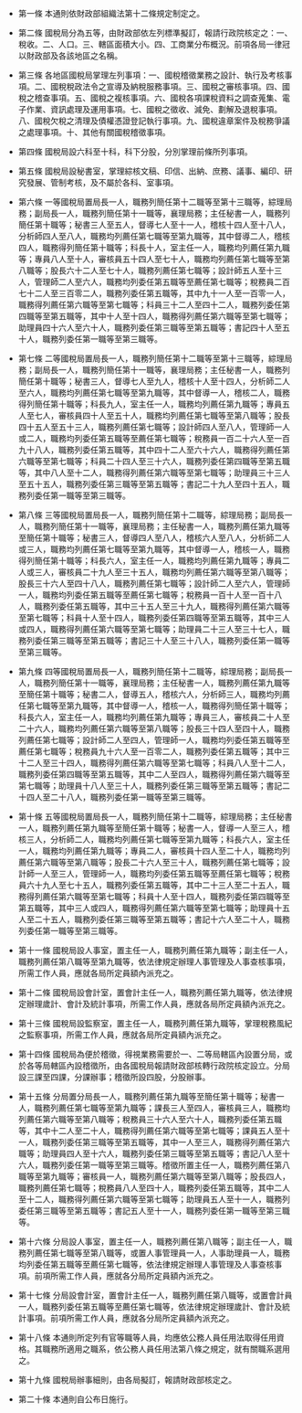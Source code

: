 * 第一條 本通則依財政部組織法第十二條規定制定之。

* 第二條 國稅局分為五等，由財政部依左列標準擬訂，報請行政院核定之：一、稅收。二、人口。三、轄區面積大小。四、工商業分布概況。前項各局一律冠以財政部及各該地區之名稱。

* 第三條 各地區國稅局掌理左列事項：一、國稅稽徵業務之設計、執行及考核事項。二、國稅稅政法令之宣導及納稅服務事項。三、國稅之審核事項。四、國稅之稽查事項。五、國稅之複核事項。六、國稅各項課稅資料之調查蒐集、電子作業、資訊處理及運用事項。七、國稅之徵收、減免、劃解及退稅事項。八、國稅欠稅之清理及債權憑證登記執行事項。九、國稅違章案件及稅務爭議之處理事項。十、其他有關國稅稽徵事項。

* 第四條 國稅局設六科至十科，科下分股，分別掌理前條所列事項。

* 第五條 國稅局設秘書室，掌理綜核文稿、印信、出納、庶務、議事、編印、研究發展、管制考核，及不屬於各科、室事項。

* 第六條 一等國稅局置局長一人，職務列簡任第十二職等至第十三職等，綜理局務；副局長一人，職務列簡任第十一職等，襄理局務；主任秘書一人，職務列簡任第十職等；秘書三人至五人，督導七人至十一人，稽核十四人至十八人，分析師四人至八人，職務均列薦任第七職等至第九職等，其中督導二人，稽核四人，職務得列簡任第十職等；科長十人，室主任一人，職務均列薦任第九職等；專員八人至十人，審核員五十四人至七十人，職務均列薦任第七職等至第八職等；股長六十二人至七十人，職務列薦任第七職等；設計師五人至十三人，管理師二人至六人，職務均列委任第五職等至薦任第七職等；稅務員二百七十二人至三百零二人，職務列委任第五職等，其中九十一人至一百零一人，職務得列薦任第六職等至第七職等；科員三十二人至四十二人，職務列委任第四職等至第五職等，其中十人至十四人，職務得列薦任第六職等至第七職等；助理員四十六人至六十人，職務列委任第三職等至第五職等；書記四十人至五十人，職務列委任第一職等至第三職等。

* 第七條 二等國稅局置局長一人，職務列簡任第十二職等至第十三職等，綜理局務；副局長一人，職務列簡任第十一職等，襄理局務；主任秘書一人，職務列簡任第十職等；秘書三人，督導七人至九人，稽核十人至十四人，分析師二人至六人，職務均列薦任第七職等至第九職等，其中督導一人，稽核二人，職務得列簡任第十職等；科長九人，室主任一人，職務均列薦任第九職等；專員五人至七人，審核員四十人至五十人，職務均列薦任第七職等至第八職等；股長四十五人至五十三人，職務列薦任第七職等；設計師四人至八人，管理師一人或二人，職務均列委任第五職等至薦任第七職等；稅務員一百二十六人至一百九十八人，職務列委任第五職等，其中四十二人至六十六人，職務得列薦任第六職等至第七職等；科員二十四人至三十六人，職務列委任第四職等至第五職等，其中八人至十二人，職務得列薦任第六職等至第七職等；助理員三十三人至五十五人，職務列委任第三職等至第五職等；書記二十九人至四十五人，職務列委任第一職等至第三職等。

* 第八條 三等國稅局置局長一人，職務列簡任第十二職等，綜理局務；副局長一人，職務列簡任第十一職等，襄理局務；主任秘書一人，職務列薦任第九職等至簡任第十職等；秘書三人，督導四人至八人，稽核六人至八人，分析師二人或三人，職務均列薦任第七職等至第九職等，其中督導一人，稽核一人，職務得列簡任第十職等；科長六人，室主任一人，職務均列薦任第九職等；專員二人或三人，審核員二十九人至三十五人，職務均列薦任第六職等至第八職等；股長三十六人至四十八人，職務列薦任第七職等；設計師二人至六人，管理師一人，職務均列委任第五職等至薦任第七職等；稅務員一百十人至一百十八人，職務列委任第五職等，其中三十五人至三十九人，職務得列薦任第六職等至第七職等；科員十人至十四人，職務列委任第四職等至第五職等，其中三人或四人，職務得列薦任第六職等至第七職等；助理員二十三人至三十七人，職務列委任第三職等至第五職等；書記三十人至三十八人，職務列委任第一職等至第三職等。

* 第九條 四等國稅局置局長一人，職務列簡任第十二職等，綜理局務；副局長一人，職務列簡任第十一職等，襄理局務；主任秘書一人，職務列薦任第九職等至簡任第十職等；秘書二人，督導五人，稽核六人，分析師三人，職務均列薦任第七職等至第九職等，其中督導一人，稽核一人，職務得列簡任第十職等；科長六人，室主任一人，職務均列薦任第九職等；專員三人，審核員二十人至二十六人，職務均列薦任第六職等至第八職等；股長三十四人至四十人，職務列薦任第七職等；設計師二人至四人，管理師一人，職務均列委任第五職等至薦任第七職等；稅務員九十六人至一百零二人，職務列委任第五職等；其中三十二人至三十四人，職務得列薦任第六職等至第七職等；科員八人至十二人，職務列委任第四職等至第五職等，其中二人至四人，職務得列薦任第六職等至第七職等；助理員十八人至三十人，職務列委任第三職等至第五職等；書記二十四人至二十八人，職務列委任第一職等至第三職等。

* 第十條 五等國稅局置局長一人，職務列簡任第十二職等，綜理局務；主任秘書一人，職務列薦任第九職等至簡任第十職等；秘書一人，督導一人至三人，稽核三人，分析師二人，職務均列薦任第七職等至第九職等；科長六人，室主任一人，職務均列薦任第九職等；專員二人，審核員十四人至二十人，職務均列薦任第六職等至第八職等；股長二十六人至三十人，職務列薦任第七職等；設計師一人至三人，管理師一人，職務均列委任第五職等至薦任第七職等；稅務員六十九人至七十五人，職務列委任第五職等，其中二十三人至二十五人，職務得列薦任第六職等至第七職等；科員十人至十四人，職務列委任第四職等至第五職等，其中三人或四人，職務得列薦任第六職等至第七職等；助理員十五人至二十五人，職務列委任第三職等至第五職等；書記十六人至二十人，職務列委任第一職等至第三職等。

* 第十一條 國稅局設人事室，置主任一人，職務列薦任第九職等；副主任一人，職務列薦任第八職等至第九職等，依法律規定辦理人事管理及人事查核事項，所需工作人員，應就各局所定員額內派充之。

* 第十二條 國稅局設會計室，置會計主任一人，職務列薦任第九職等，依法律規定辦理歲計、會計及統計事項，所需工作人員，應就各局所定員額內派充之。

* 第十三條 國稅局設監察室，置主任一人，職務列薦任第九職等，掌理稅務風紀之監察事項，所需工作人員，應就各局所定員額內派充之。

* 第十四條 國稅局為便於稽徵，得視業務需要於一、二等局轄區內設置分局，或於各等局轄區內設稽徵所，由各國稅局報請財政部核轉行政院核定設立。分局設三課至四課，分課辦事；稽徵所設四股，分股辦事。

* 第十五條 分局置分局長一人，職務列薦任第九職等至簡任第十職等；秘書一人，職務列薦任第七職等至第九職等；課長三人至四人，審核員三人，職務均列薦任第六職等至第八職等；稅務員三十六人至六十人，職務列委任第五職等，其中十二人至二十人，職務得列薦任第六職等至第七職等；課員五人至十一人，職務列委任第三職等至第五職等，其中一人至三人，職務得列薦任第六職等；助理員四人至十六人，職務列委任第三職等至第五職等；書記八人至十六人，職務列委任第一職等至第三職等。稽徵所置主任一人，職務列薦任第八職等至第九職等；審核員一人，職務列薦任第六職等至第八職等；股長四人，職務列薦任第七職等；稅務員八人至四十人，職務列委任第五職等，其中二人至十二人，職務得列薦任第六職等至第七職等；助理員五人至十一人，職務列委任第三職等至第五職等；書記五人至十一人，職務列委任第一職等至第三職等。

* 第十六條 分局設人事室，置主任一人，職務列薦任第八職等；副主任一人，職務列薦任第七職等至第八職等，或置人事管理員一人，人事助理員一人，職務均列委任第五職等至薦任第七職等，依法律規定辦理人事管理及人事查核事項。前項所需工作人員，應就各分局所定員額內派充之。

* 第十七條 分局設會計室，置會計主任一人，職務列薦任第八職等，或置會計員一人，職務列委任第五職等至薦任第七職等，依法律規定辦理歲計、會計及統計事項。前項所需工作人員，應就各分局所定員額內派充之。

* 第十八條 本通則所定列有官等職等人員，均應依公務人員任用法取得任用資格。其職務所適用之職系，依公務人員任用法第八條之規定，就有關職系選用之。

* 第十九條 國稅局辦事細則，由各局擬訂，報請財政部核定之。

* 第二十條 本通則自公布日施行。

